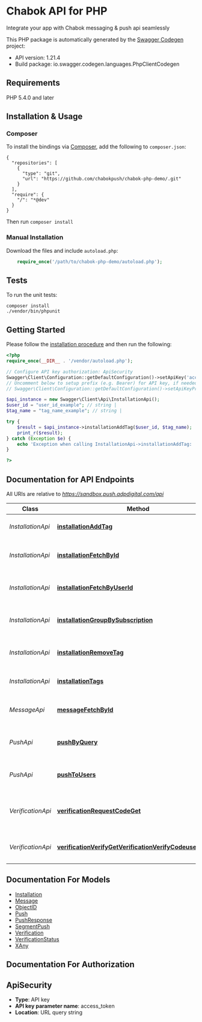 # Chabok API for PHP
Integrate your app with Chabok messaging & push api seamlessly

This PHP package is automatically generated by the [Swagger Codegen](https://github.com/swagger-api/swagger-codegen) project:

- API version: 1.21.4
- Build package: io.swagger.codegen.languages.PhpClientCodegen

## Requirements

PHP 5.4.0 and later

## Installation & Usage
### Composer

To install the bindings via [Composer](http://getcomposer.org/), add the following to `composer.json`:

```
{
  "repositories": [
    {
      "type": "git",
      "url": "https://github.com/chabokpush/chabok-php-demo/.git"
    }
  ],
  "require": {
    "/": "*@dev"
  }
}
```

Then run `composer install`

### Manual Installation

Download the files and include `autoload.php`:

```php
    require_once('/path/to/chabok-php-demo/autoload.php');
```

## Tests

To run the unit tests:

```
composer install
./vendor/bin/phpunit
```

## Getting Started

Please follow the [installation procedure](#installation--usage) and then run the following:

```php
<?php
require_once(__DIR__ . '/vendor/autoload.php');

// Configure API key authorization: ApiSecurity
Swagger\Client\Configuration::getDefaultConfiguration()->setApiKey('access_token', 'YOUR_API_KEY');
// Uncomment below to setup prefix (e.g. Bearer) for API key, if needed
// Swagger\Client\Configuration::getDefaultConfiguration()->setApiKeyPrefix('access_token', 'Bearer');

$api_instance = new Swagger\Client\Api\InstallationApi();
$user_id = "user_id_example"; // string | 
$tag_name = "tag_name_example"; // string | 

try {
    $result = $api_instance->installationAddTag($user_id, $tag_name);
    print_r($result);
} catch (Exception $e) {
    echo 'Exception when calling InstallationApi->installationAddTag: ', $e->getMessage(), PHP_EOL;
}

?>
```

## Documentation for API Endpoints

All URIs are relative to *https://sandbox.push.adpdigital.com/api*

Class | Method | HTTP request | Description
------------ | ------------- | ------------- | -------------
*InstallationApi* | [**installationAddTag**](docs/Api/InstallationApi.md#installationaddtag) | **GET** /installations/addTag/{userId}/{tagName} | Add tag to all devices of a user
*InstallationApi* | [**installationFetchById**](docs/Api/InstallationApi.md#installationfetchbyid) | **GET** /installations/fetchById/{installationId} | Find device installation data by installationId
*InstallationApi* | [**installationFetchByUserId**](docs/Api/InstallationApi.md#installationfetchbyuserid) | **GET** /installations/fetchByUserId/{userId} | Find devices of a specific user
*InstallationApi* | [**installationGroupBySubscription**](docs/Api/InstallationApi.md#installationgroupbysubscription) | **GET** /installations/channels | List of unique channel names
*InstallationApi* | [**installationRemoveTag**](docs/Api/InstallationApi.md#installationremovetag) | **GET** /installations/removeTag/{userId}/{tagName} | Remove a tag from devices of a UserId
*InstallationApi* | [**installationTags**](docs/Api/InstallationApi.md#installationtags) | **GET** /installations/tags | List of unique tag names
*MessageApi* | [**messageFetchById**](docs/Api/MessageApi.md#messagefetchbyid) | **GET** /messages/fetchById/{messageId} | Fetch a pushed message by id
*PushApi* | [**pushByQuery**](docs/Api/PushApi.md#pushbyquery) | **POST** /push/byQuery | Push a text message to a segment of devices
*PushApi* | [**pushToUsers**](docs/Api/PushApi.md#pushtousers) | **POST** /push/toUsers | Push multiple text messages to users
*VerificationApi* | [**verificationRequestCodeGet**](docs/Api/VerificationApi.md#verificationrequestcodeget) | **GET** /verification/requestCode/{userId} | Request a verification code to be sent to a user
*VerificationApi* | [**verificationVerifyGetVerificationVerifyCodeuserIdcode**](docs/Api/VerificationApi.md#verificationverifygetverificationverifycodeuseridcode) | **GET** /verification/verifyCode/{userId}/{code} | Verify user&#39;s verification code


## Documentation For Models

 - [Installation](docs/Model/Installation.md)
 - [Message](docs/Model/Message.md)
 - [ObjectID](docs/Model/ObjectID.md)
 - [Push](docs/Model/Push.md)
 - [PushResponse](docs/Model/PushResponse.md)
 - [SegmentPush](docs/Model/SegmentPush.md)
 - [Verification](docs/Model/Verification.md)
 - [VerificationStatus](docs/Model/VerificationStatus.md)
 - [XAny](docs/Model/XAny.md)


## Documentation For Authorization


## ApiSecurity

- **Type**: API key
- **API key parameter name**: access_token
- **Location**: URL query string

